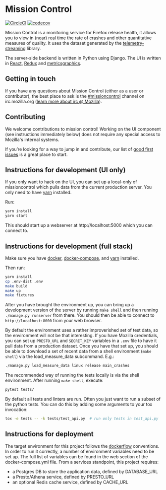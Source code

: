 Mission Control
===============

[![CircleCI](https://img.shields.io/circleci/project/github/mozilla/missioncontrol/master.svg)](https://circleci.com/gh/mozilla/missioncontrol)
[![codecov](https://codecov.io/gh/mozilla/missioncontrol/branch/master/graph/badge.svg)](https://codecov.io/gh/mozilla/missioncontrol)

Mission Control is a monitoring service for Firefox release health, it allows you
to view in (near) real time the rate of crashes and other quantitative measures of
quality. It uses the dataset generated by the [telemetry-streaming](https://github.com/mozilla/telemetry-streaming) library.

The server-side backend is written in Python using Django. The UI is written in [React](https://reactjs.org/), [Redux](http://redux.js.org/) and [metricsgraphics](http://metricsgraphicsjs.org/).

Getting in touch
----------------

If you have any questions about Mission Control (either as a user or contributor), the best place to ask is the [#missioncontrol](https://client00.chat.mibbit.com/?server=irc.mozilla.org&channel=%23missioncontrol) channel on irc.mozilla.org ([learn more about irc @ Mozilla](https://wiki.mozilla.org/IRC)).

Contributing
------------

We welcome contributions to mission control! Working on the UI component (see
instructions immediately below) does not require any special access to Mozilla's
internal systems.

If you’re looking for a way to jump in and contribute, our list of [good first issues](https://github.com/mozilla/missioncontrol/issues?q=is%3Aissue+is%3Aopen+label%3A%22good+first+issue%22) is a great place to start.

Instructions for development (UI only)
--------------------------------------

If you only want to hack on the UI, you can set up a local-only of missioncontrol which
pulls data from the current production server. You only need to have
[yarn](https://yarnpkg.com/) installed.

Run:

```bash
yarn install
yarn start
```

This should start up a webserver at http://localhost:5000 which you can connect to.

Instructions for development (full stack)
-----------------------------------------

Make sure you have [docker](https://docker.io), [docker-compose](https://github.com/docker/compose), and [yarn](https://yarnpkg.com/) installed.

Then run:

```bash
yarn install
cp .env-dist .env
make build
make up
make fixtures
```

After you have brought the environment up, you can bring up a development version of
the server by running `make shell` and then running `./manage.py runserver`
from there. You should then be able to connect to `http://localhost:8000` from
your web browser.

By default the environment uses a rather improverished set of test data, so
the environment will not be that interesting. If you have Mozilla credentials,
you can set up `PRESTO_URL` and `SECRET_KEY` variables in a `.env` file to have it pull data
from a production dataset. Once you have that set up, you should be able to
download a set of recent data from a shell environment (`make shell`) via the
load_measure_data subcommand. E.g.:

```bash
./manage.py load_measure_data linux release main_crashes
```

The recommended way of running the tests locally is via the shell environment.
After running `make shell`, execute:

```bash
pytest tests/
```

By default all tests and linters are run. Often you just want to run a subset
of the python tests. You can do this by adding some arguments to your tox
invocation:

```bash
tox -e tests -- -k tests/test_api.py  # run only tests in test_api.py
```

Instructions for deployment
---------------------------

The target environment for this project follows the [dockerflow](https://github.com/mozilla-services/Dockerflow) conventions.
In order to run it correctly, a number of environment variables need to be set up.
The full list of variables can be found in the web section of the docker-compose.yml file.
From a services standpoint, this project requires:
 - a Postgres DB to store the application data, defined by DATABASE_URL
 - a Presto/Athena service, defined by PRESTO_URL
 - an optional Redis cache service, defined by CACHE_URL
